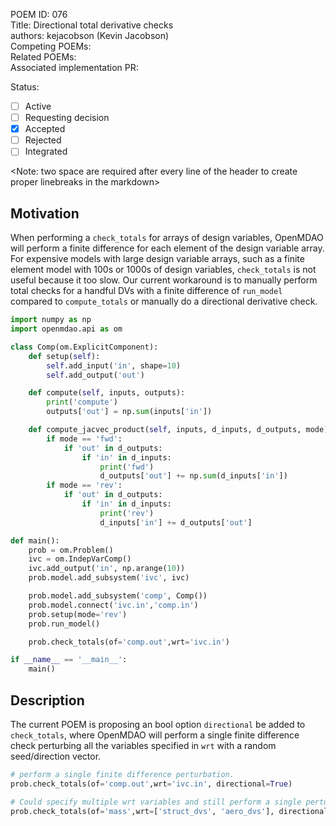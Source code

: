 POEM ID: 076  
Title:  Directional total derivative checks  
authors: kejacobson (Kevin Jacobson)  
Competing POEMs:  
Related POEMs:  
Associated implementation PR:  

Status:

- [ ] Active
- [ ] Requesting decision
- [x] Accepted
- [ ] Rejected
- [ ] Integrated

<Note: two space are required after every line of the header to create proper linebreaks in the markdown>


## Motivation

When performing a `check_totals` for arrays of design variables,
OpenMDAO will perform a finite difference for each element of the design variable array.
For expensive models with large design variable arrays, such as a finite element model
with 100s or 1000s of design variables, `check_totals` is not useful because it too slow.
Our current workaround is to manually perform total checks for a handful DVs 
with a finite difference of `run_model` compared to `compute_totals` or manually
do a directional derivative check.

```python
import numpy as np
import openmdao.api as om

class Comp(om.ExplicitComponent):
    def setup(self):
        self.add_input('in', shape=10)
        self.add_output('out')

    def compute(self, inputs, outputs):
        print('compute')
        outputs['out'] = np.sum(inputs['in'])

    def compute_jacvec_product(self, inputs, d_inputs, d_outputs, mode):
        if mode == 'fwd':
            if 'out' in d_outputs:
                if 'in' in d_inputs:
                    print('fwd')
                    d_outputs['out'] += np.sum(d_inputs['in'])
        if mode == 'rev':
            if 'out' in d_outputs:
                if 'in' in d_inputs:
                    print('rev')
                    d_inputs['in'] += d_outputs['out']

def main():
    prob = om.Problem()
    ivc = om.IndepVarComp()
    ivc.add_output('in', np.arange(10))
    prob.model.add_subsystem('ivc', ivc)

    prob.model.add_subsystem('comp', Comp())
    prob.model.connect('ivc.in','comp.in')
    prob.setup(mode='rev')
    prob.run_model()

    prob.check_totals(of='comp.out',wrt='ivc.in')

if __name__ == '__main__':
    main()
```

## Description

The current POEM is proposing an bool option `directional` be added to `check_totals`, where
OpenMDAO will perform a single finite difference check perturbing all the variables specified in `wrt` 
with a random seed/direction vector.

```python
# perform a single finite difference perturbation.
prob.check_totals(of='comp.out',wrt='ivc.in', directional=True)

# Could specify multiple wrt variables and still perform a single perturbed model evaluation
prob.check_totals(of='mass',wrt=['struct_dvs', 'aero_dvs'], directional=True)
```
